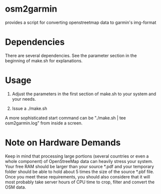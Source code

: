 osm2garmin
==========

provides a script for converting openstreetmap data to garmin's img-format

Dependencies
============

There are several dependencies. See the parameter section in the beginning of make.sh for explanations.

Usage
=====

1) Adjust the parameters in the first section of make.sh to your system and your needs.

2) Issue a ./make.sh

A more sophisticated start command can be "./make.sh | tee osm2garmin.log" from inside a screen.

Note on Hardware Demands
========================

Keep in mind that processing large portions (several countries or even a whole component) of OpenStreeMap data can heavily stress your system. Your free RAM should be larger than your source *.pdf and your temporary folder should be able to hold about 5 times the size of the source *.pbf file. Once you meet these requirements, you should also considere that it will most probably take server hours of CPU time to crop, filter and convert the OSM data.


